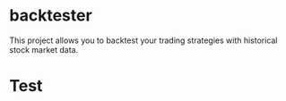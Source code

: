 # backtester
This project allows you to backtest your trading strategies with historical stock market data. 

# Test
